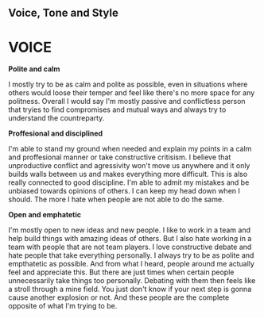 ## **Voice, Tone and Style**

# **VOICE**

**Polite and calm**

I mostly try to be as calm and polite as possible, even in situations where others would loose their temper and feel like there's no more space for any politness. Overall I would say I'm mostly passive and conflictless person that tryies to find compromises and mutual ways and always try to understand the countreparty.

**Proffesional and disciplined**

I'm able to stand my ground when needed and explain my points in a calm and proffesional manner or take constructive critisism. I believe that unproductive conflict and agressivity won't move us anywhere and it only builds walls between us and makes everything more difficult. This is also really connected to good discipline. I'm able to admit my mistakes and be unbiased towards opinions of others. I can keep my head down when I should. The more I hate when people are not able to do the same.

**Open and emphatetic**

I'm mostly open to new ideas and new people. I like to work in a team and help build things with amazing ideas of others. But I also hate working in a team with people that are not team players. I love constructive debate and hate people that take everything personally. I always try to be as polite and empthatetic as possible. And from what I heard, people around me actually feel and appreciate this. But there are just times when certain people unnecessarily take things too personally. Debating with them then feels like a stroll through a mine field. You just don't know if your next step is gonna cause another explosion or not. And these people are the complete opposite of what I'm trying to be.
